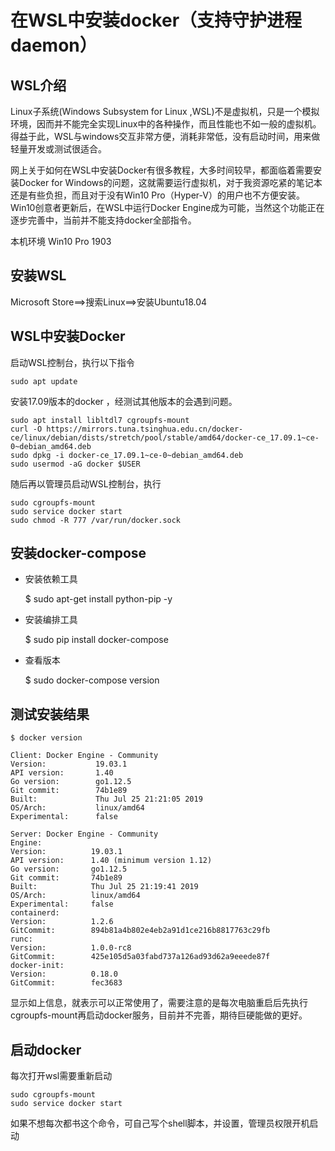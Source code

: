 # 在WSL中安装docker（支持守护进程daemon）

## WSL介绍

Linux子系统(Windows Subsystem for Linux ,WSL)不是虚拟机，只是一个模拟环境，因而并不能完全实现Linux中的各种操作，而且性能也不如一般的虚拟机。得益于此，WSL与windows交互非常方便，消耗非常低，没有启动时间，用来做轻量开发或测试很适合。

网上关于如何在WSL中安装Docker有很多教程，大多时间较早，都面临着需要安装Docker for Windows的问题，这就需要运行虚拟机，对于我资源吃紧的笔记本还是有些负担，而且对于没有Win10 Pro（Hyper-V）的用户也不方便安装。Win10创意者更新后，在WSL中运行Docker Engine成为可能，当然这个功能正在逐步完善中，当前并不能支持docker全部指令。

本机环境
Win10 Pro 1903


## 安装WSL

Microsoft Store==>搜索Linux==>安装Ubuntu18.04 

## WSL中安装Docker

启动WSL控制台，执行以下指令

    sudo apt update

安装17.09版本的docker ，经测试其他版本的会遇到问题。

    sudo apt install libltdl7 cgroupfs-mount
    curl -O https://mirrors.tuna.tsinghua.edu.cn/docker-ce/linux/debian/dists/stretch/pool/stable/amd64/docker-ce_17.09.1~ce-0~debian_amd64.deb
    sudo dpkg -i docker-ce_17.09.1~ce-0~debian_amd64.deb
    sudo usermod -aG docker $USER

随后再以管理员启动WSL控制台，执行

    sudo cgroupfs-mount
    sudo service docker start
    sudo chmod -R 777 /var/run/docker.sock

## 安装docker-compose

- 安装依赖工具

    $ sudo apt-get install python-pip -y
- 安装编排工具

    $ sudo pip install docker-compose
- 查看版本

    $ sudo docker-compose version

## 测试安装结果

    $ docker version

    Client: Docker Engine - Community
    Version:           19.03.1
    API version:       1.40
    Go version:        go1.12.5
    Git commit:        74b1e89
    Built:             Thu Jul 25 21:21:05 2019
    OS/Arch:           linux/amd64
    Experimental:      false

    Server: Docker Engine - Community
    Engine:
    Version:          19.03.1
    API version:      1.40 (minimum version 1.12)
    Go version:       go1.12.5
    Git commit:       74b1e89
    Built:            Thu Jul 25 21:19:41 2019
    OS/Arch:          linux/amd64
    Experimental:     false
    containerd:
    Version:          1.2.6
    GitCommit:        894b81a4b802e4eb2a91d1ce216b8817763c29fb
    runc:
    Version:          1.0.0-rc8
    GitCommit:        425e105d5a03fabd737a126ad93d62a9eeede87f
    docker-init:
    Version:          0.18.0
    GitCommit:        fec3683

显示如上信息，就表示可以正常使用了，需要注意的是每次电脑重启后先执行cgroupfs-mount再启动docker服务，目前并不完善，期待巨硬能做的更好。

## 启动docker

每次打开wsl需要重新启动

    sudo cgroupfs-mount
    sudo service docker start

如果不想每次都书这个命令，可自己写个shell脚本，并设置，管理员权限开机启动
